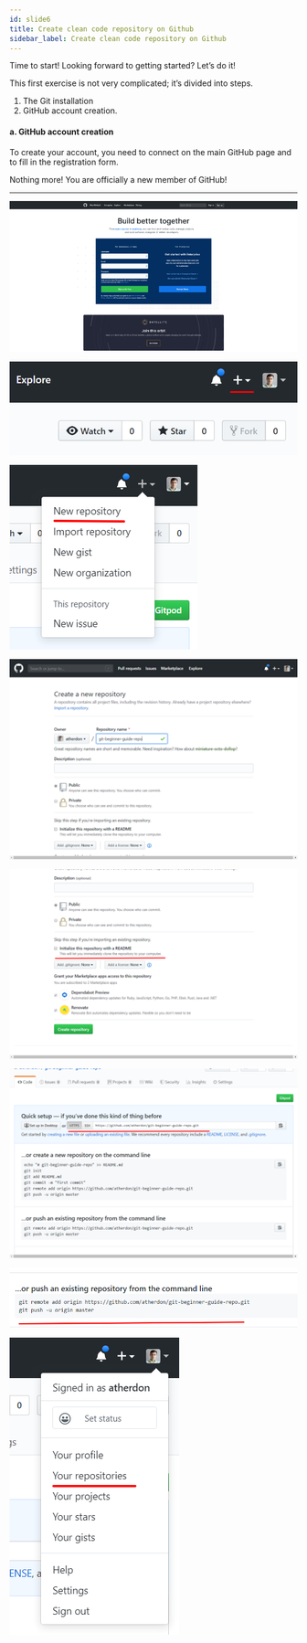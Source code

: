 ```yaml
---
id: slide6
title: Create clean code repository on Github
sidebar_label: Create clean code repository on Github
---
```



Time to start!
Looking forward to getting started?
Let’s do it!

This first exercise is not very complicated; it’s divided into  steps.
1) The Git installation
2) GitHub account creation.

#### a. GitHub account creation

To create your account, you need to connect on the main GitHub page and to fill in the registration form.

Nothing more! You are officially a new member of GitHub!



<!--
![xxx](https://raw.githubusercontent.com/ChickenKyiv/awesome-git-article/master/img/01-created-repository-help.png)
![xxx](https://raw.githubusercontent.com/ChickenKyiv/awesome-git-article/master/img/02-github-new-repository-dropdown.png)
![xxx](https://raw.githubusercontent.com/ChickenKyiv/awesome-git-article/master/img/04-github-empty-repository.png)
![xxx](https://raw.githubusercontent.com/ChickenKyiv/awesome-git-article/master/img/06-create-new-repository-form.png) -->


---


![xxx](https://raw.githubusercontent.com/ChickenKyiv/awesome-git-article/master/img/b-02-github-signin.png)

![xxx](https://raw.githubusercontent.com/ChickenKyiv/awesome-git-article/master/img/003/001-plus-icon.png)

![xxx](https://raw.githubusercontent.com/ChickenKyiv/awesome-git-article/master/img/003/002-new-repo-dropdown.png)

![xxx](https://raw.githubusercontent.com/ChickenKyiv/awesome-git-article/master/img/003/003-new-repo-form.png)

![xxx](https://raw.githubusercontent.com/ChickenKyiv/awesome-git-article/master/img/003/004-readme-checkbox.png)

![xxx](https://raw.githubusercontent.com/ChickenKyiv/awesome-git-article/master/img/003/005-HTTPS-address.png)

![xxx](https://raw.githubusercontent.com/ChickenKyiv/awesome-git-article/master/img/003/006-commit-locally.png)

![xxx](https://raw.githubusercontent.com/ChickenKyiv/awesome-git-article/master/img/003/007-profile-username.png)


<!--

![xxx](https://raw.githubusercontent.com/ChickenKyiv/awesome-git-article/master/img/b-03-new-repo-drowpdown.png)
![xxx](https://raw.githubusercontent.com/ChickenKyiv/awesome-git-article/master/img/b-04-new-repository-dropdown.png)

![xxx](https://raw.githubusercontent.com/ChickenKyiv/awesome-git-article/master/img/b-05-new-repo-form.png)
![xxx](https://raw.githubusercontent.com/ChickenKyiv/awesome-git-article/master/img/b-06-profile-dropdown.png)




![xxx](https://raw.githubusercontent.com/ChickenKyiv/awesome-git-article/master/img/b-07-empty-repository.png) -->
